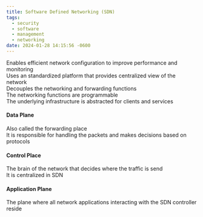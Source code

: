 ```yaml
---
title: Software Defined Networking (SDN)
tags:
  - security
  - software
  - management
  - networking
date: 2024-01-28 14:15:56 -0600
---
```


Enables efficient network configuration to improve performance and monitoring  
Uses an standardized platform that provides centralized view of the network  
Decouples the networking and forwarding functions  
The networking functions are programmable  
The underlying infrastructure is abstracted for clients and services

#### Data Plane
Also called the forwarding place  
It is responsible for handling the packets and makes decisions based on protocols

#### Control Place
The brain of the network that decides where the traffic is send  
It is centralized in SDN

#### Application Plane
The plane where all network applications interacting with the SDN controller reside
